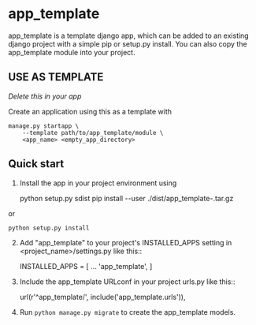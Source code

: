 # app_template

app_template is a template django app, which can be added to an existing 
django project with a simple pip or setup.py install. You can also copy 
the app_template module into your project.

## USE AS TEMPLATE

*Delete this in your app*

Create an application using this as a template with 

    manage.py startapp \
        --template path/to/app_template/module \
        <app_name> <empty_app_directory>

## Quick start

1. Install the app in your project environment using
    
    python setup.py sdist
    pip install --user ./dist/app_template-<version>.tar.gz
    
or
    
    python setup.py install

2. Add "app_template" to your project's INSTALLED_APPS setting in 
 <project_name>/settings.py like this::

    INSTALLED_APPS = [
        ...
        'app_template',
    ]

3. Include the app_template URLconf in your project urls.py like this::

    url(r'^app_template/', include('app_template.urls')),

4. Run `python manage.py migrate` to create the app_template models.

